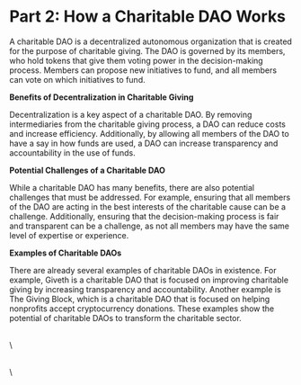 # Part 2: How a Charitable DAO Works

A charitable DAO is a decentralized autonomous organization that is created for the purpose of charitable giving. The DAO is governed by its members, who hold tokens that give them voting power in the decision-making process. Members can propose new initiatives to fund, and all members can vote on which initiatives to fund.

**Benefits of Decentralization in Charitable Giving**

Decentralization is a key aspect of a charitable DAO. By removing intermediaries from the charitable giving process, a DAO can reduce costs and increase efficiency. Additionally, by allowing all members of the DAO to have a say in how funds are used, a DAO can increase transparency and accountability in the use of funds.

**Potential Challenges of a Charitable DAO**

While a charitable DAO has many benefits, there are also potential challenges that must be addressed. For example, ensuring that all members of the DAO are acting in the best interests of the charitable cause can be a challenge. Additionally, ensuring that the decision-making process is fair and transparent can be a challenge, as not all members may have the same level of expertise or experience.

**Examples of Charitable DAOs**

There are already several examples of charitable DAOs in existence. For example, Giveth is a charitable DAO that is focused on improving charitable giving by increasing transparency and accountability. Another example is The Giving Block, which is a charitable DAO that is focused on helping nonprofits accept cryptocurrency donations. These examples show the potential of charitable DAOs to transform the charitable sector.

\
\


\
\

